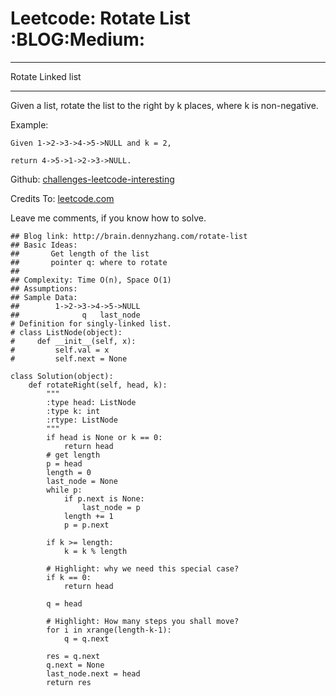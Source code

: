 # Leetcode: Rotate List     :BLOG:Medium:


---

Rotate Linked list  

---

Given a list, rotate the list to the right by k places, where k is non-negative.  

Example:  

    Given 1->2->3->4->5->NULL and k = 2,
    
    return 4->5->1->2->3->NULL.

Github: [challenges-leetcode-interesting](https://github.com/DennyZhang/challenges-leetcode-interesting/tree/master/rotate-list)  

Credits To: [leetcode.com](https://leetcode.com/problems/rotate-list/description/)  

Leave me comments, if you know how to solve.  

    ## Blog link: http://brain.dennyzhang.com/rotate-list
    ## Basic Ideas: 
    ##       Get length of the list
    ##       pointer q: where to rotate
    ##
    ## Complexity: Time O(n), Space O(1)
    ## Assumptions:
    ## Sample Data:
    ##        1->2->3->4->5->NULL
    ##              q   last_node
    # Definition for singly-linked list.
    # class ListNode(object):
    #     def __init__(self, x):
    #         self.val = x
    #         self.next = None
    
    class Solution(object):
        def rotateRight(self, head, k):
            """
            :type head: ListNode
            :type k: int
            :rtype: ListNode
            """
            if head is None or k == 0:
                return head
            # get length
            p = head
            length = 0
            last_node = None
            while p:
                if p.next is None:
                    last_node = p
                length += 1
                p = p.next
    
            if k >= length:
                k = k % length
    
            # Highlight: why we need this special case?
            if k == 0:
                return head
    
            q = head
    
            # Highlight: How many steps you shall move?
            for i in xrange(length-k-1):
                q = q.next
    
            res = q.next
            q.next = None
            last_node.next = head
            return res